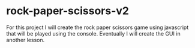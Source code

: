 # rock-paper-scissors-v2

For this project I will create the rock paper scissors game using javascript that will be played using the console. Eventually I will create the GUI in another lesson.